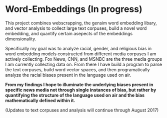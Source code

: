 # Word-Embeddings (In progress)

This project combines webscrapping, the gensim word embedding libary, and vector analysis to collect large text corpuses, build a novel word embedding, and quantify certain asepects of the embeddings dimensionality.

Specifically my goal was to analyze racial, gender, and religious bias in word embedding models constructed from different media corpuses I am actively collecting.  Fox News, CNN, and MSNBC are the three media groups I am currently collecting data on. From  there I have build a program to parse the text corpuses, build word vector spaces, and then programatically analyze the racial biases present in the language used on air. 

__From my findings I hope to illuminate the underlying biases present in specific news media not through single instances of bias, but rather by quantifying the structure of the language used on air and the bias mathematically defined within it.__

(Updates to text corpuses and analysis will continue through August 2017)
